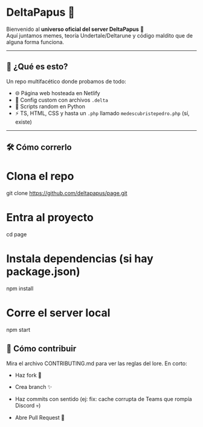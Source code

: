 # DeltaPapus 🌌

Bienvenido al **universo oficial del server DeltaPapus** 👾  
Aquí juntamos memes, teoría Undertale/Deltarune y código maldito que de alguna forma funciona.  

---

## 🚀 ¿Qué es esto?
Un repo multifacético donde probamos de todo:
- 🌐 Página web hosteada en Netlify  
- 📜 Config custom con archivos `.delta`  
- 🐍 Scripts random en Python  
- ⚡ TS, HTML, CSS y hasta un `.php` llamado `medescubristepedro.php` (sí, existe)  

---

## 🛠️ Cómo correrlo

# Clona el repo
git clone https://github.com/deltapapus/page.git

# Entra al proyecto
cd page

# Instala dependencias (si hay package.json)
npm install

# Corre el server local
npm start

## 🤝 Cómo contribuir

Mira el archivo CONTRIBUTING.md para ver las reglas del lore.
En corto:

- Haz fork 🍴

- Crea branch ✨

- Haz commits con sentido (ej: fix: cache corrupta de Teams que rompía Discord 💀)

- Abre Pull Request 🚪
